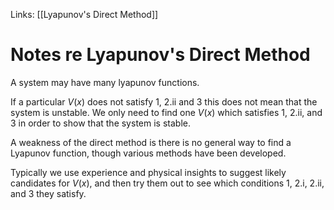 Links: [[Lyapunov's Direct Method]]

# Notes re Lyapunov's Direct Method

A system may have many lyapunov functions.

If a particular $V(x)$ does not satisfy 1, 2.ii and 3 this does not mean that the system is unstable. We only need to find one $V(x)$ which satisfies 1, 2.ii, and 3 in order to show that the system is stable.

A weakness of the direct method is there is no general way to find a Lyapunov function, though various methods have been developed.

Typically we use experience and physical insights to suggest likely candidates for $V(x)$, and then try them out to see which conditions 1, 2.i, 2.ii, and 3 they satisfy.